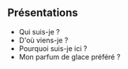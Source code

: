 ##  Présentations

* Qui suis-je ?
* D'où viens-je ?
* Pourquoi suis-je ici ?
* Mon parfum de glace préféré ?


